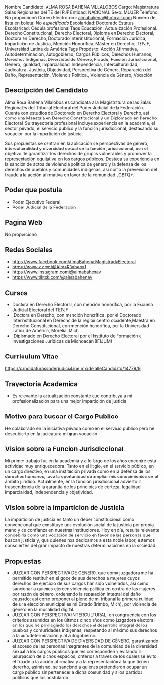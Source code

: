 Nombre Candidato: ALMA ROSA BAHENA VILLALOBOS
Cargo: Magistratura Salas Regionales del TE del PJF
Entidad: NACIONAL
Sexo: MUJER
Telefono: No proporcionó
Correo Electronico: almabahena@hotmail.com
Numero de lista en boleta: *No especificado*
Escolaridad: Doctorado
Estatus Escolaridad: Cédula profesional
Tags Educación: Actualización Profesional., Derecho Constitucional, Derecho Electoral, Diploma en Derecho Electoral, Doctora en Derecho, Doctorado Interinstitucional, Formación Jurídica, Impartición de Justicia, Mención Honorífica, Máster en Derecho, TEPJF, Universidad Latina de América
Tags Propósito: Acción Afirmativa, Autodeterminación, Autogobierno, Cargos Públicos, Derechos Humanos, Derechos Indígenas, Diversidad de Género, Fraude, Función Jurisdiccional, Género, Igualdad, Imparcialidad, Independencia, Interculturalidad, Judicatura, Justicia, Objetividad, Perspectiva de Género, Reparación del Daño, Representación, Violencia Política., Violencia de Género, Vocación


## Descripción del Candidato 

Alma Rosa Bahena Villalobos es candidata a la Magistratura de las Salas Regionales del Tribunal Electoral del Poder Judicial de la Federación. Cuenta con estudios de Doctorado en Derecho Electoral y Derecho, así como una Maestaía en Derecho Constitucional y un Diplomado en Derecho Electoral. Su trayectoria profesional incluye experiencia en la academia, el sector privado, el servicio público y la función jurisdiccional, destacando su vocación por la impartición de justicia.

Sus propuestas se centran en la aplicación de perspectivas de género, interculturalidad y diversidad sexual en la función jurisdiccional, con el objetivo de garantizar los derechos de grupos vulnerables y promover la representación equitativa en los cargos públicos. Destaca su experiencia en la sanción de actos de violencia política de género y la defensa de los derechos de pueblos y comunidades indígenas, así como la prevención del fraude a la acción afirmativa en favor de la comunidad LGBTQ+.


## Poder que postula

- Poder Ejecutivo Federal
- Poder Judicial de la Federación


## Pagina Web

No proporcionó


## Redes Sociales

- https://www.facebook.com/AlmaBahena.MagistradaElectoral
- https://www.x.com/@AlmaRBahena1
- https://www.instagram.com/@almabahenav
- https://www.tiktok.com/@almabahenav


## Cursos

- Doctora en Derecho Electoral, con mención honorífica, por la Escuela Judicial Electoral del TEPJF
- ,Doctora en Derecho, con mención honorífica, por el Doctorado Interinstitucional en Derecho de la región centro occidente,Maestra en Derecho Constitucional, con mención honorífica, por la Universidad Latina de América, Morelia, Mich
- ,Diplomado en Derecho Electoral por el Instituto de Formación e Investigaciones Jurídicas de Michoacán (IFIJUM)


## Curriculum Vitae

https://candidaturaspoderjudicial.ine.mx/detalleCandidato/14779/9


## Trayectoria Academica

- Es relevante la actualización constante que contribuya a mi profesionalización para una mejor impartición de justicia


## Motivo para buscar el Cargo Publico

He colaborado en la iniciativa privada como en el servicio público pero he descubierto en la judicatura mi gran vocación


## Vision sobre la Funcion Jurisdiccional

Mi primer trabajo fue en la academia y a lo largo de los años encontré esta actividad muy enriquecedora. Tanto en el litigio, en el servicio público, en un cargo directivo, en una institución privada como en la defensa de los derechos humanos, tuve la oportunidad de ampliar mis conocimientos en el ámbito jurídico. Actualmente, en la función jurisdiccional advierto la trascendencia de la garantía de los principios de certeza, legalidad, imparcialidad, independencia y objetividad.


## Vision sobre la Imparticion de Justicia

La impartición de justicia es tanto un deber constitucional como convencional que constituye una evolución social de la justicia por propia mano y de confianza en nuestras instituciones. Hoy en día, resulta relevante concebirla como una vocación de servicio en favor de las personas que buscan justicia y, que quienes nos dedicamos a esta noble labor, estemos conscientes del gran impacto de nuestras determinaciones en la sociedad.


## Propuestas

- JUZGAR CON PERSPECTIVA DE GÉNERO, que como juzgadora me ha permitido restituir en el goce de sus derechos a mujeres cuyos derechos de ejercicio de sus cargos han sido vulnerados, así como sancionar a quienes ejercen violencia política en contra de las mujeres por razón de género, ordenando la reparación integral del daño causado; así como proponer al pleno de mi tribunal la primera nulidad de una elección municipal en mi Estado (Irimbo, Mich), por violencia de género en la modalidad digital.
- JUZGAR CON PERSPECTIVA INTERCULTURAL, en congruencia con los criterios asumidos en los últimos cinco años como juzgadora electoral en los que he privilegiado los derechos al desarrollo integral de los pueblos y comunidades indígenas, respetando al máximo sus derechos a la autodeterminación y al autogobierno.
- JUZGAR CON PERSPECTIVA DE DIVERSIDAD DE GÉNERO, garantizando el acceso de las personas integrantes de la comunidad de la diversidad sexual a los cargos públicos que les corresponden y evitando la usurpación de dichos espacios; criterios a través de los cuales se evitó el fraude a la acción afirmativa y a la representación a la que tienen derecho, asimismo, se sancionó a quienes pretendieron ocupar un cargo público sin pertenecer a dicha comunidad y a los partidos políticos que los postularon.

